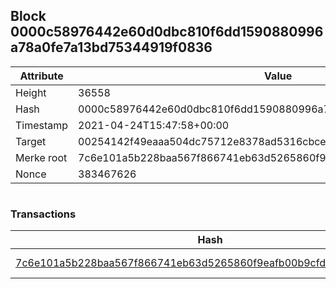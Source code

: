 ## Block 0000c58976442e60d0dbc810f6dd1590880996a78a0fe7a13bd75344919f0836

Attribute | Value
--- | ---
Height | 36558
Hash | 0000c58976442e60d0dbc810f6dd1590880996a78a0fe7a13bd75344919f0836
Timestamp | 2021-04-24T15:47:58+00:00
Target | 00254142f49eaaa504dc75712e8378ad5316cbcead634704b3734b6271167cc4
Merke root | 7c6e101a5b228baa567f866741eb63d5265860f9eafb00b9cfd7d6cf463140c9
Nonce | 383467626

```

```

### Transactions

Hash | Amount
--- | ---
[7c6e101a5b228baa567f866741eb63d5265860f9eafb00b9cfd7d6cf463140c9](7c6e101a5b228baa567f866741eb63d5265860f9eafb00b9cfd7d6cf463140c9.md) | 10.00000000 SKEPTI 
